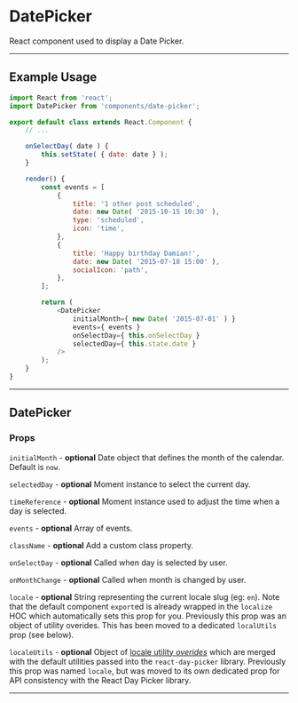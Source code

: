 # DatePicker

React component used to display a Date Picker.

---

## Example Usage

```js
import React from 'react';
import DatePicker from 'components/date-picker';

export default class extends React.Component {
	// ...

	onSelectDay( date ) {
		this.setState( { date: date } );
	}

	render() {
		const events = [
			{
				title: '1 other post scheduled',
				date: new Date( '2015-10-15 10:30' ),
				type: 'scheduled',
				icon: 'time',
			},
			{
				title: 'Happy birthday Damian!',
				date: new Date( '2015-07-18 15:00' ),
				socialIcon: 'path',
			},
		];

		return (
			<DatePicker
				initialMonth={ new Date( '2015-07-01' ) }
				events={ events }
				onSelectDay={ this.onSelectDay }
				selectedDay={ this.state.date }
			/>
		);
	}
}
```

---

## DatePicker

### Props

`initialMonth` - **optional** Date object that defines the month of the calendar. Default is `now`.

`selectedDay` - **optional** Moment instance to select the current day.

`timeReference` - **optional** Moment instance used to adjust the time when a day
is selected.

`events` - **optional** Array of events.

`className` - **optional** Add a custom class property.

`onSelectDay` - **optional** Called when day is selected by user.

`onMonthChange` - **optional** Called when month is changed by user.

`locale` - **optional** String representing the current locale slug (eg: `en`). Note that the default component `export`ed is already wrapped in the `localize` HOC which automatically sets this prop for you. Previously this prop was an object of utility overides. This has been moved to a dedicated `localUtils` prop (see below).

`localeUtils` - **optional** Object of [locale utility _overides_](http://react-day-picker.js.org/api/LocaleUtils) which are merged with the default utilities passed into the `react-day-picker` library. Previously this prop was named `locale`, but was moved to its own dedicated prop for API consistency with the React Day Picker library.

---
